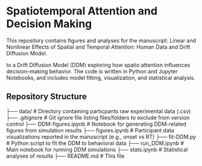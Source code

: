 # Spatiotemporal Attention and Decision Making

This repository contains figures and analyses for the manuscript: Linear and Nonlinear Effects of Spatial and 
Temporal Attention: Human Data and Drift Diffusion Model. 

 to a Drift Diffusion Model (DDM) exploring how spatio
attention influences decision-making behavior. The code is written in Python and Jupyter Notebooks, and includes model fitting, 
visualization, and statistical analysis.

## Repository Structure
├── data/ # Directory containing particpants raw experimental data (.csv)
├── .gitignore # Git ignore file listing files/folders to exclude from version control
├── DDM-figures.ipynb # Notebook for generating DDM-related figures from simulation results
├── figures.ipynb # Participant data visualizations reported in the manuscript (e.g., onset vs RT)
├── fit-DDM.py # Python script to fit the DDM to behavioral data
├── run_DDM.ipynb # Main notebook for running DDM simulations
├── stats.ipynb # Statistical analyses of results
├── README.md # This file

